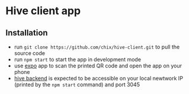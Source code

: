 # Hive client app
## Installation
* run `git clone https://github.com/chix/hive-client.git` to pull the source code
* run `npm start` to start the app in development mode
* use [expo](https://expo.io) app to scan the printed QR code and open the app on your phone
* [hive backend](https://github.com/chix/hive) is expected to be accessible on your local newtwork IP (printed by the `npm start` command) and port 3045
